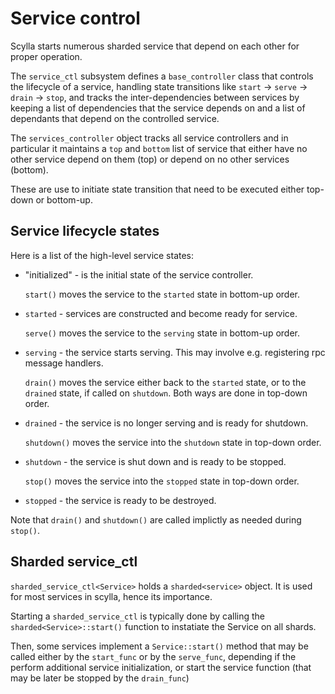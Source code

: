 # Service control

Scylla starts numerous sharded service that depend on each
other for proper operation.

The `service_ctl` subsystem defines a `base_controller` class
that controls the lifecycle of a service, handling state
transitions like `start` -> `serve` -> `drain` -> `stop`, and
tracks the inter-dependencies between services by keeping
a list of dependencies that the service depends on
and a list of dependants that depend on the controlled service.

The `services_controller` object tracks all service controllers
and in particular it maintains a `top` and `bottom` list of
service that either have no other service depend on them (top)
or depend on no other services (bottom).

These are use to initiate state transition that need to be
executed either top-down or bottom-up.

## Service lifecycle states

Here is a list of the high-level service states:

   * "initialized" - is the initial state of the service controller.

     `start()` moves the service to the `started` state in bottom-up order.

   * `started` - services are constructed and become ready for service.

     `serve()` moves the service to the `serving` state in bottom-up order.

   * `serving` - the service starts serving.  This may involve e.g. registering
     rpc message handlers.

     `drain()` moves the service either back to the `started` state, or to
     the `drained` state, if called on `shutdown`.  Both ways are done in top-down order.

   * `drained` - the service is no longer serving and is ready for shutdown.

     `shutdown()` moves the service into the `shutdown` state in top-down order.

   * `shutdown` - the service is shut down and is ready to be stopped.

     `stop()` moves the service into the `stopped` state in top-down order.

   * `stopped` - the service is ready to be destroyed.

Note that `drain()` and `shutdown()` are called implictly as needed during `stop()`.

## Sharded service_ctl

`sharded_service_ctl<Service>` holds a `sharded<service>` object.
It is used for most services in scylla, hence its importance.

Starting a `sharded_service_ctl` is typically done by calling
the `sharded<Service>::start()` function to instatiate the Service
on all shards.

Then, some services implement a `Service::start()` method that
may be called either by the `start_func` or by the `serve_func`,
depending if the perform additional service initialization,
or start the service function (that may be later be stopped by the `drain_func`)

